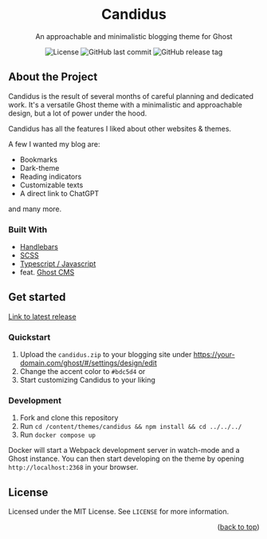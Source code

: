 <div id="top"></div>

<!-- PROJECT LOGO -->
<br />
<div align="center">

  <h1 align="center">Candidus</h1>
  <p>An approachable and minimalistic blogging theme for Ghost</p>
  <div align="center">
    <img alt="License" src="https://img.shields.io/github/license/tq-bit/candidus?style=plastic&logo=MIT"/>
    <img alt="GitHub last commit" src="https://img.shields.io/github/last-commit/tq-bit/candidus?style=plastic&logo=git"/>
    <img alt="GitHub release tag" src="https://img.shields.io/github/v/release/tq-bit/candidus?style=plastic&logo=github"/>
  </div>
</div>

## About the Project

Candidus is the result of several months of careful planning and dedicated work. It's a versatile Ghost theme with a minimalistic and approachable design, but a lot of power under the hood.

Candidus has all the features I liked about other websites & themes.

A few I wanted my blog are:

- Bookmarks
- Dark-theme
- Reading indicators
- Customizable texts
- A direct link to ChatGPT

and many more.

### Built With

- [Handlebars](https://handlebarsjs.com/guide/)
- [SCSS](https://sass-lang.com/)
- [Typescript / Javascript](https://www.typescriptlang.org/)
- feat. [Ghost CMS](https://ghost.org/)

## Get started

[Link to latest release](https://github.com/tq-bit/candidus/releases/download/latest/candidus.zip)

### Quickstart

1. Upload the `candidus.zip` to your blogging site under https://your-domain.com/ghost/#/settings/design/edit
2. Change the accent color to `#bdc5d4` or
3. Start customizing Candidus to your liking

### Development

1. Fork and clone this repository
2. Run `cd /content/themes/candidus && npm install && cd ../../../`
3. Run `docker compose up`

Docker will start a Webpack development server in watch-mode and a Ghost instance. You can then start developing on the theme by opening `http://localhost:2368` in your browser.

<!-- LICENSE -->
## License

Licensed under the MIT License. See `LICENSE` for more information.

<p align="right">(<a href="#top">back to top</a>)</p>

